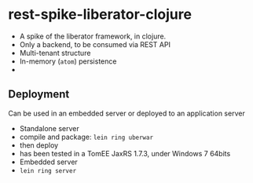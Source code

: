 # rest-spike-liberator-clojure

  * A spike of the liberator framework, in clojure.
  * Only a backend, to be consumed via REST API
  * Multi-tenant structure
  * In-memory (``atom``) persistence
  * 
  
## Deployment

Can be used in an embedded server or deployed to an application server

  * Standalone server 
   * compile and package: ``lein ring uberwar``
   * then deploy
   * has been tested in a TomEE JaxRS 1.7.3, under Windows 7 64bits
 * Embedded server
  * ``lein ring server``

